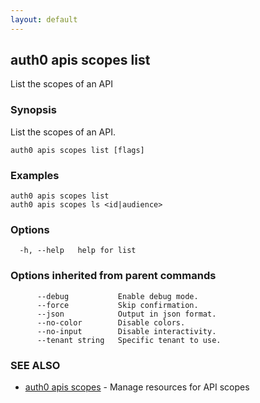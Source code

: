 ```yaml
---
layout: default
---
```

## auth0 apis scopes list

List the scopes of an API

### Synopsis

List the scopes of an API.

```
auth0 apis scopes list [flags]
```

### Examples

```
auth0 apis scopes list 
auth0 apis scopes ls <id|audience>
```

### Options

```
  -h, --help   help for list
```

### Options inherited from parent commands

```
      --debug           Enable debug mode.
      --force           Skip confirmation.
      --json            Output in json format.
      --no-color        Disable colors.
      --no-input        Disable interactivity.
      --tenant string   Specific tenant to use.
```

### SEE ALSO

* [auth0 apis scopes](auth0_apis_scopes.md)	 - Manage resources for API scopes

